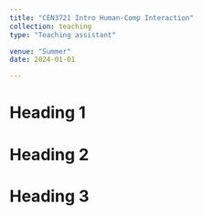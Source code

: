 ```yaml
---
title: "CEN3721 Intro Human-Comp Interaction"
collection: teaching
type: "Teaching assistant"

venue: "Summer"
date: 2024-01-01

---
```



Heading 1
======

Heading 2
======

Heading 3
======
